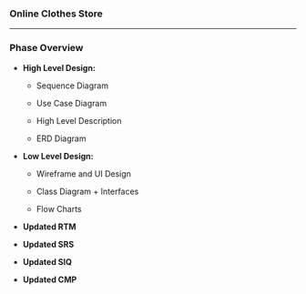 ### **Online Clothes Store**

---

### **Phase Overview**
- **High Level Design:**
    - Sequence Diagram
 
    - Use Case Diagram

    - High Level Description

    - ERD Diagram

- **Low Level Design:**
    - Wireframe and UI Design

    - Class Diagram + Interfaces

    - Flow Charts

- **Updated RTM**

- **Updated SRS**

- **Updated SIQ**

- **Updated CMP**




